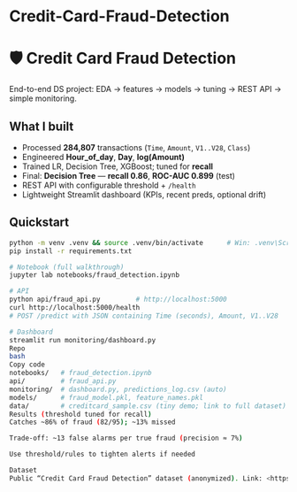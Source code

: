 # Credit-Card-Fraud-Detection
# 🛡️ Credit Card Fraud Detection

End-to-end DS project: EDA → features → models → tuning → REST API → simple monitoring.

## What I built
- Processed **284,807** transactions (`Time`, `Amount`, `V1..V28`, `Class`)
- Engineered **Hour_of_day**, **Day**, **log(Amount)**
- Trained LR, Decision Tree, XGBoost; tuned for **recall**
- Final: **Decision Tree** — **recall 0.86**, **ROC-AUC 0.899** (test)
- REST API with configurable threshold + `/health`
- Lightweight Streamlit dashboard (KPIs, recent preds, optional drift)

## Quickstart
```bash
python -m venv .venv && source .venv/bin/activate      # Win: .venv\Scripts\activate
pip install -r requirements.txt

# Notebook (full walkthrough)
jupyter lab notebooks/fraud_detection.ipynb

# API
python api/fraud_api.py         # http://localhost:5000
curl http://localhost:5000/health
# POST /predict with JSON containing Time (seconds), Amount, V1..V28

# Dashboard
streamlit run monitoring/dashboard.py
Repo
bash
Copy code
notebooks/   # fraud_detection.ipynb
api/         # fraud_api.py
monitoring/  # dashboard.py, predictions_log.csv (auto)
models/      # fraud_model.pkl, feature_names.pkl
data/        # creditcard_sample.csv (tiny demo; link to full dataset)
Results (threshold tuned for recall)
Catches ~86% of fraud (82/95); ~13% missed

Trade-off: ~13 false alarms per true fraud (precision ≈ 7%)

Use threshold/rules to tighten alerts if needed

Dataset
Public “Credit Card Fraud Detection” dataset (anonymized). Link: <https://www.kaggle.com/datasets/mlg-ulb/creditcardfraud>
